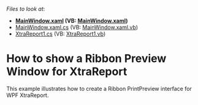 <!-- default file list -->
*Files to look at*:

* **[MainWindow.xaml](./CS/RibbonPrintPreviewDemo/MainWindow.xaml) (VB: [MainWindow.xaml](./VB/RibbonPrintPreviewDemo/MainWindow.xaml))**
* [MainWindow.xaml.cs](./CS/RibbonPrintPreviewDemo/MainWindow.xaml.cs) (VB: [MainWindow.xaml.vb](./VB/RibbonPrintPreviewDemo/MainWindow.xaml.vb))
* [XtraReport1.cs](./CS/RibbonPrintPreviewDemo/XtraReport1.cs) (VB: [XtraReport1.vb](./VB/RibbonPrintPreviewDemo/XtraReport1.vb))
<!-- default file list end -->
# How to show a Ribbon Preview Window for XtraReport


<p>This example illustrates how to create a Ribbon PrintPreview interface for WPF XtraReport.</p>

<br/>



